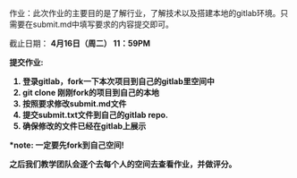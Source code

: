 作业：此次作业的主要目的是了解行业，了解技术以及搭建本地的gitlab环境。只需要在submit.md中填写要求的内容提交即可。

截止日期： <b>4月16日（周二） 11：59PM<b>

提交作业:

1. 登录gitlab，fork一下本次项目到自己的gitlab里空间中
2. git clone 刚刚fork的项目到自己的本地
3. 按照要求修改submit.md文件
4. 提交submit.txt文件到自己的gitlab repo. 
5. 确保修改的文件已经在gitlab上展示

*note: <b>一定要先fork到自己空间! <b>

之后我们教学团队会逐个去每个人的空间去查看作业，并做评分。 